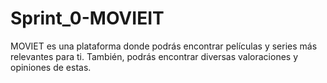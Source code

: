 # Sprint_0-MOVIEIT

MOVIET es una plataforma donde podrás encontrar películas y series más relevantes para ti. También, podrás encontrar diversas valoraciones y opiniones de estas.

